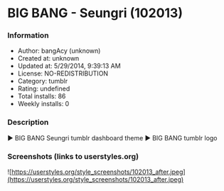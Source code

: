 # BIG BANG - Seungri (102013)

### Information
- Author: bangAcy (unknown)
- Created at: unknown
- Updated at: 5/29/2014, 9:39:13 AM
- License: NO-REDISTRIBUTION
- Category: tumblr
- Rating: undefined
- Total installs: 86
- Weekly installs: 0


### Description
► BIG BANG Seungri tumblr dashboard theme 
► BIG BANG tumblr logo


### Screenshots (links to userstyles.org)
![https://userstyles.org/style_screenshots/102013_after.jpeg](https://userstyles.org/style_screenshots/102013_after.jpeg)



